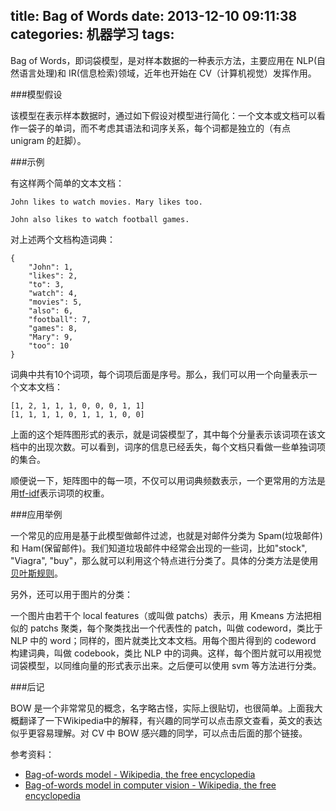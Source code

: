title: Bag of Words
date: 2013-12-10 09:11:38
categories: 机器学习
tags:
---
Bag of Words，即词袋模型，是对样本数据的一种表示方法，主要应用在 NLP(自然语言处理)和 IR(信息检索)领域，近年也开始在 CV（计算机视觉）发挥作用。

###模型假设

该模型在表示样本数据时，通过如下假设对模型进行简化：一个文本或文档可以看作一袋子的单词，而不考虑其语法和词序关系，每个词都是独立的（有点 unigram 的赶脚）。

###示例

有这样两个简单的文本文档：

```
John likes to watch movies. Mary likes too.
```

```
John also likes to watch football games.
```

对上述两个文档构造词典：

```
{
    "John": 1,
    "likes": 2,
    "to": 3,
    "watch": 4,
    "movies": 5,
    "also": 6,
    "football": 7,
    "games": 8,
    "Mary": 9,
    "too": 10
}
```

词典中共有10个词项，每个词项后面是序号。那么，我们可以用一个向量表示一个文本文档：

```
[1, 2, 1, 1, 1, 0, 0, 0, 1, 1]
[1, 1, 1, 1, 0, 1, 1, 1, 0, 0]
```
上面的这个矩阵图形式的表示，就是词袋模型了，其中每个分量表示该词项在该文档中的出现次数。可以看到，词序的信息已经丢失，每个文档只看做一些单独词项的集合。

顺便说一下，矩阵图中的每一项，不仅可以用词典频数表示，一个更常用的方法是用[tf-idf](http://en.wikipedia.org/wiki/Tf%E2%80%93idf)表示词项的权重。

<!--more-->

###应用举例

一个常见的应用是基于此模型做邮件过滤，也就是对邮件分类为 Spam(垃圾邮件)和 Ham(保留邮件)。我们知道垃圾邮件中经常会出现的一些词，比如"stock", "Viagra",  "buy"，那么就可以利用这个特点进行分类了。具体的分类方法是使用[贝叶斯规则](http://en.wikipedia.org/wiki/Bayesian_probability)。

另外，还可以用于图片的分类：

一个图片由若干个 local features（或叫做 patchs）表示，用 Kmeans 方法把相似的 patchs 聚类，每个聚类找出一个代表性的 patch，叫做 codeword，类比于 NLP 中的 word；同样的，图片就类比文本文档。用每个图片得到的 codeword 构建词典，叫做 codebook，类比 NLP 中的词典。这样，每个图片就可以用视觉词袋模型，以同维向量的形式表示出来。之后便可以使用 svm 等方法进行分类。

###后记

BOW 是一个非常常见的概念，名字略古怪，实际上很贴切，也很简单。上面我大概翻译了一下Wikipedia中的解释，有兴趣的同学可以点击原文查看，英文的表达似乎更容易理解。对 CV 中 BOW 感兴趣的同学，可以点击后面的那个链接。

参考资料：

* [Bag-of-words model - Wikipedia, the free encyclopedia](http://en.wikipedia.org/wiki/Bag-of-words_model)
* [Bag-of-words model in computer vision - Wikipedia, the free encyclopedia](http://en.wikipedia.org/wiki/Bag-of-words_model_in_computer_vision)